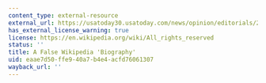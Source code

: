 ```yaml
---
content_type: external-resource
external_url: https://usatoday30.usatoday.com/news/opinion/editorials/2005-11-29-wikipedia-edit_x.htm
has_external_license_warning: true
license: https://en.wikipedia.org/wiki/All_rights_reserved
status: ''
title: A False Wikipedia 'Biography'
uid: eaae7d50-ffe9-40a7-b4e4-acfd76061307
wayback_url: ''
---
```


